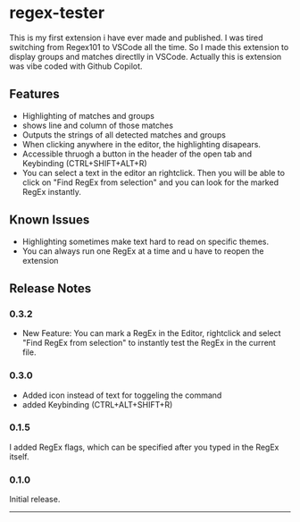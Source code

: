 # regex-tester

This is my first extension i have ever made and published. I was tired switching from Regex101 to VSCode all the time. So I made this extension to display groups and matches directlly in VSCode. Actually this is extension was vibe coded with Github Copilot.

## Features

+ Highlighting of matches and groups
+ shows line and column of those matches
+ Outputs the strings of all detected matches and groups
+ When clicking anywhere in the editor, the highlighting disapears.
+ Accessible thruogh a button in the header of the open tab and Keybinding (CTRL+SHIFT+ALT+R)
+ You can select a text in the editor an rightclick. Then you will be able to click on "Find RegEx from selection" and you can look for the marked RegEx instantly.

## Known Issues

+ Highlighting sometimes make text hard to read on specific themes.
+ You can always run one RegEx at a time and u have to reopen the extension

## Release Notes

### 0.3.2

+ New Feature: You can mark a RegEx in the Editor, rightclick and select "Find RegEx from selection" to instantly test the RegEx in the current file.

### 0.3.0

+ Added icon instead of text for toggeling the command
+ added Keybinding (CTRL+ALT+SHIFT+R)

### 0.1.5

I added RegEx flags, which can be specified after you typed in the RegEx itself.

### 0.1.0 

Initial release.

---


